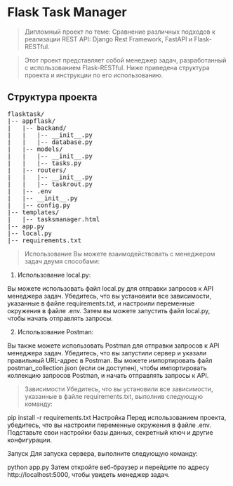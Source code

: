 # Flask Task Manager
>Дипломный проект по теме: Сравнение различных подходов к реализации REST API: Django Rest Framework, FastAPI и Flask-RESTful.

>Этот проект представляет собой менеджер задач, разработанный с использованием Flask-RESTful. Ниже приведена структура проекта и инструкции по его использованию.

## Структура проекта
<pre>
flasktask/
|-- appflask/
|   |-- backand/
|   |   |-- __init__.py
|   |   |-- database.py
|   |-- models/
|   |   |-- __init__.py
|   |   |-- tasks.py
|   |-- routers/
|   |   |-- __init__.py
|   |   |-- taskrout.py
|   |-- .env
|   |-- __init__.py
|   |-- config.py
|-- templates/
|   |-- tasksmanager.html
|-- app.py
|-- local.py
|-- requirements.txt
</pre>

>Использование
Вы можете взаимодействовать с менеджером задач двумя способами:

1. Использование local.py:

Вы можете использовать файл local.py для отправки запросов к API менеджера задач. Убедитесь, что вы установили все зависимости, указанные в файле requirements.txt, и настроили переменные окружения в файле .env. Затем вы можете запустить файл local.py, чтобы начать отправлять запросы.

2. Использование Postman:

Вы также можете использовать Postman для отправки запросов к API менеджера задач. Убедитесь, что вы запустили сервер и указали правильный URL-адрес в Postman. Вы можете импортировать файл postman_collection.json (если он доступен), чтобы импортировать коллекцию запросов Postman, и начать отправлять запросы к API.

>Зависимости
Убедитесь, что вы установили все зависимости, указанные в файле requirements.txt, выполнив следующую команду:

pip install -r requirements.txt
Настройка
Перед использованием проекта, убедитесь, что вы настроили переменные окружения в файле .env. Подставьте свои настройки базы данных, секретный ключ и другие конфигурации.

Запуск
Для запуска сервера, выполните следующую команду:

python app.py
Затем откройте веб-браузер и перейдите по адресу http://localhost:5000, чтобы увидеть менеджер задач.
